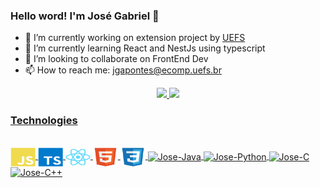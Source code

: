 ### Hello word! I'm José Gabriel 👋

- 🔭 I’m currently working on extension project by [UEFS](https://www.uefs.br/)
- 🌱 I’m currently learning React and NestJs using typescript
- 👯 I’m looking to collaborate on FrontEnd Dev
- 📫 How to reach me: jgapontes@ecomp.uefs.br
<div align="center">
<a href="https://github.com/juserrrrr">
  <img height="160em" src="https://github-readme-stats.vercel.app/api?username=juserrrrr&show_icons=true&theme=dracula&include_all_commits=true&count_private=true"/>
  <img height="160em" src="https://github-readme-stats.vercel.app/api/top-langs/?username=juserrrrr&layout=compact&langs_count=7&theme=dracula"/>
</div>
  
### Technologies
  
<div style="display: inline_block"><br>
  <img align="center" alt="Jose-Js" height="30" width="40" src="https://raw.githubusercontent.com/devicons/devicon/master/icons/javascript/javascript-plain.svg">
  <img align="center" alt="Jose-Ts" height="30" width="40" src="https://raw.githubusercontent.com/devicons/devicon/master/icons/typescript/typescript-plain.svg">
  <img align="center" alt="Jose-React" height="30" width="40" src="https://raw.githubusercontent.com/devicons/devicon/master/icons/react/react-original.svg">
  <img align="center" alt="Jose-HTML" height="30" width="40" src="https://raw.githubusercontent.com/devicons/devicon/master/icons/html5/html5-original.svg">
  <img align="center" alt="Jose-CSS" height="30" width="40" src="https://raw.githubusercontent.com/devicons/devicon/master/icons/css3/css3-original.svg">
  <img align="center" alt="Jose-Java" height="30" width="40" src="https://cdn.jsdelivr.net/gh/devicons/devicon/icons/java/java-original.svg">
  <img align="center" alt="Jose-Python" height="30" width="40" src="https://cdn.jsdelivr.net/gh/devicons/devicon/icons/python/python-original.svg">
  <img align="center" alt="Jose-C" height="30" width="40" src="https://cdn.jsdelivr.net/gh/devicons/devicon/icons/c/c-original.svg">
  <img align="center" alt="Jose-C++" height="30" width="40" src="https://cdn.jsdelivr.net/gh/devicons/devicon/icons/cplusplus/cplusplus-original.svg">

</div>
